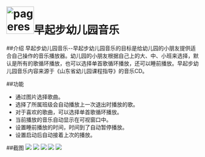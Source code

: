 ﻿# <img src="ic_launcher-web.png" width="72" alt="pageres">早起步幼儿园音乐

##介绍
早起步幼儿园音乐--早起步幼儿园音乐的目标是给幼儿园的小朋友提供适合自己操作的音乐播放器。幼儿园的小朋友根据自己上的大、中、小班来选择，默认是所有的歌循环播放，也可以选择单首歌循环播放，还可以睡前播放。早起步幼儿园音乐内容来源于《山东省幼儿园课程指导》的音乐CD。

##功能
* 通过图片选择歌曲。
* 选择了所属班级会自动播放上一次退出时播放的歌。
* 对于喜欢的歌曲，可以选择单首歌循环播放。
* 当前播放的音乐自动显示在可视窗口中。
* 设置睡前播放的时间，时间到了自动暂停播放。
* 设置启动后自动接着上次的播放。

##截图
![](./snapshots/main.png)
![](./snapshots/term1.png)
![](./snapshots/term2.png)
![](./snapshots/settings.png)
![](./snapshots/about.png)
